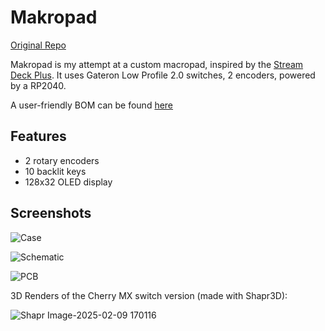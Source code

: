 # Makropad

[Original Repo](https://github.com/Badbird5907/makropad)

Makropad is my attempt at a custom macropad, inspired by the [Stream Deck Plus](https://www.elgato.com/ca/en/p/stream-deck-plus-black).
It uses Gateron Low Profile 2.0 switches, 2 encoders, powered by a RP2040.

A user-friendly BOM can be found [here](https://github.com/Badbird5907/makropad/blob/master/PCB/BOM.md)

## Features
- 2 rotary encoders
- 10 backlit keys
- 128x32 OLED display

## Screenshots
![Case](https://github.com/user-attachments/assets/a755c0eb-335f-4646-8e48-35d940f2a022)

![Schematic](https://github.com/user-attachments/assets/c4b839d3-f36a-49d8-b878-de2629ed9761)

![PCB](https://github.com/user-attachments/assets/26a4c12b-007d-4c04-89c1-9ad33e1b77c3)

3D Renders of the Cherry MX switch version (made with Shapr3D):

![Shapr Image-2025-02-09 170116](https://github.com/user-attachments/assets/6395306b-516e-4ca8-8b34-7880ed2c5260)
